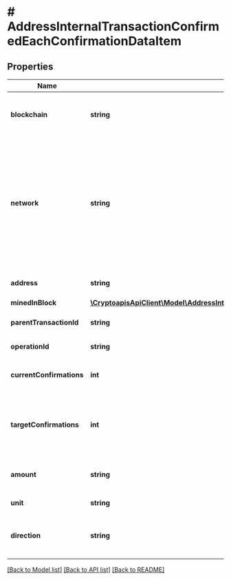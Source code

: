 # # AddressInternalTransactionConfirmedEachConfirmationDataItem

## Properties

Name | Type | Description | Notes
------------ | ------------- | ------------- | -------------
**blockchain** | **string** | Represents the specific blockchain protocol name, e.g. Ethereum, Bitcoin, etc. |
**network** | **string** | Represents the name of the blockchain network used; blockchain networks are usually identical as technology and software, but they differ in data, e.g. - \&quot;mainnet\&quot; is the live network with actual data while networks like \&quot;testnet\&quot;, \&quot;sepolia\&quot; are test networks. |
**address** | **string** | Defines the specific address of the internal transaction. |
**minedInBlock** | [**\CryptoapisApiClient\Model\AddressInternalTransactionConfirmedEachConfirmationDataItemMinedInBlock**](AddressInternalTransactionConfirmedEachConfirmationDataItemMinedInBlock.md) |  |
**parentTransactionId** | **string** | Defines the Parent Transaction&#39;s unique ID. |
**operationId** | **string** | Defines the specific operation&#39;s unique ID. |
**currentConfirmations** | **int** | Defines the number of currently received confirmations for the transaction. |
**targetConfirmations** | **int** | Defines the number of confirmation transactions requested as callbacks, i.e. the system can notify till the n-th confirmation. |
**amount** | **string** | Defines the amount of coins sent with the confirmed transaction. |
**unit** | **string** | Defines the unit of the transaction, e.g. Gwei. |
**direction** | **string** | Defines whether the transaction is \&quot;incoming\&quot; or \&quot;outgoing\&quot;. |

[[Back to Model list]](../../README.md#models) [[Back to API list]](../../README.md#endpoints) [[Back to README]](../../README.md)
